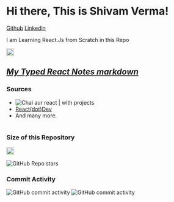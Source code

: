 # Hi there, This is Shivam Verma!
[Github](https://github.com/shivamm-verma)
[Linkedin](https://www.linkedin.com/in/shivamm-verma/)


I am Learning React.Js from Scratch in this Repo

<img src="https://img.shields.io/github/repo-size/shivamm-verma/Learn-React.svg?label=Repo%20size&style=flat-square" height="20">


## [*My Typed React Notes markdown*](<Shivam react notes.md>)



### Sources
- ![Chai aur react | with projects](https://img.youtube.com/vi/vz1RlUyrc3w/maxresdefault.jpg)
- [React(dot)Dev](https://react.dev/)
- And many more.



#

### Size of this Repository

<!-- ![GitHub code size in bytes](https://img.shields.io/github/languages/code-size/shivamm-verma/Learn-React) -->
<img src="https://img.shields.io/github/repo-size/shivamm-verma/Learn-React.svg?label=Repo%20size&style=flat-square" height="20">

![GitHub Repo stars](https://img.shields.io/github/stars/shivamm-verma/learn-react)

### Commit Activity
![GitHub commit activity](https://img.shields.io/github/commit-activity/w/shivamm-verma/Learn-React)
![GitHub commit activity](https://img.shields.io/github/commit-activity/m/shivamm-verma/Learn-React)